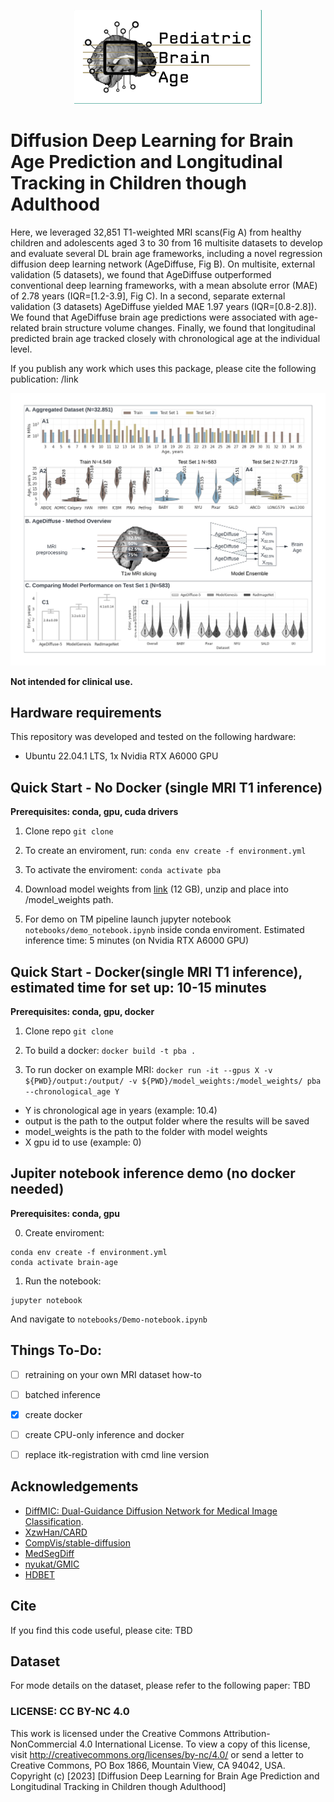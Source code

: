 <p align="center">
    <img src="imgs/logo.png" width="300"> 
</p>

# Diffusion Deep Learning for Brain Age Prediction and Longitudinal Tracking in Children though Adulthood

Here, we leveraged 32,851 T1-weighted MRI scans(Fig A) from healthy children and adolescents aged 3 to 30 from 16 multisite datasets to develop and evaluate several DL brain age frameworks, including a novel regression diffusion deep learning network (AgeDiffuse, Fig B). On multisite, external validation (5 datasets), we found that AgeDiffuse outperformed conventional deep learning frameworks, with a mean absolute error (MAE) of 2.78 years (IQR=[1.2-3.9], Fig C). In a second, separate external validation (3 datasets) AgeDiffuse yielded MAE 1.97 years (IQR=[0.8-2.8]). We found that AgeDiffuse brain age predictions were associated with age-related brain structure volume changes. Finally, we found that longitudinal predicted brain age tracked closely with chronological age at the individual level. 

If you publish any work which uses this package, please cite the following publication: /link

![Main figure](imgs/main.png)

**Not intended for clinical use.**

## Hardware requirements
This repository was developed and tested on the following hardware:
- Ubuntu 22.04.1 LTS, 1x Nvidia RTX A6000 GPU

## Quick Start - No Docker (single MRI T1 inference)
**Prerequisites: conda, gpu, cuda drivers** 

1. Clone repo `git clone`

2. To create an enviroment, run: 
`conda env create -f environment.yml`

3. To activate the enviroment:
`conda activate pba`

5. Download model weights from [link](https://drive.google.com/file/d/1RC4lB2_qTP8tjVkoOpB74-KjCTujY8pt/view?usp=sharing) (12 GB), unzip and place into /model_weights path.

5. For demo on TM pipeline launch jupyter notebook `notebooks/demo_notebook.ipynb` inside conda enviroment. Estimated inference time: 5 minutes (on Nvidia RTX A6000 GPU)

## Quick Start - Docker(single MRI T1 inference), estimated time for set up: 10-15 minutes

**Prerequisites: conda, gpu, docker** 
1. Clone repo `git clone`

2. To build a docker:
`docker build -t pba . `

3. To run docker on example MRI:
`docker run -it --gpus X -v ${PWD}/output:/output/ -v ${PWD}/model_weights:/model_weights/ pba --chronological_age Y`
- Y is chronological age in years (example: 10.4)
- output is the path to the output folder where the results will be saved
- model_weights is the path to the folder with model weights
- X gpu id to use (example: 0)


## Jupiter notebook inference demo (no docker needed) 
**Prerequisites: conda, gpu** 

0. Create enviroment:
```
conda env create -f environment.yml
conda activate brain-age
```

1. Run the notebook:
```
jupyter notebook 
```
And navigate to `notebooks/Demo-notebook.ipynb`


## Things To-Do:
- [ ] retraining on your own MRI dataset how-to
- [ ] batched inference
- [X] create docker
- [ ] create CPU-only inference and docker
- [ ] replace itk-registration with cmd line version


## Acknowledgements
- [DiffMIC: Dual-Guidance Diffusion Network for Medical Image Classification](https://arxiv.org/abs/2303.10610).
- [XzwHan/CARD](https://github.com/XzwHan/CARD)
- [CompVis/stable-diffusion](https://github.com/CompVis/stable-diffusion)
- [MedSegDiff](https://github.com/WuJunde/MedSegDiff/tree/master)
- [nyukat/GMIC](https://github.com/nyukat/GMIC)
- [HDBET](https://github.com/MIC-DKFZ/HD-BET)


## Cite
If you find this code useful, please cite: TBD

## Dataset
For mode details on the dataset, please refer to the following paper: TBD

### LICENSE: CC BY-NC 4.0

This work is licensed under the Creative Commons Attribution-NonCommercial 4.0 International License.
To view a copy of this license, visit <http://creativecommons.org/licenses/by-nc/4.0/> or send a letter to Creative Commons, PO Box 1866, Mountain View, CA 94042, USA.
Copyright (c) [2023] [Diffusion Deep Learning for Brain Age Prediction and Longitudinal Tracking in Children though Adulthood]



